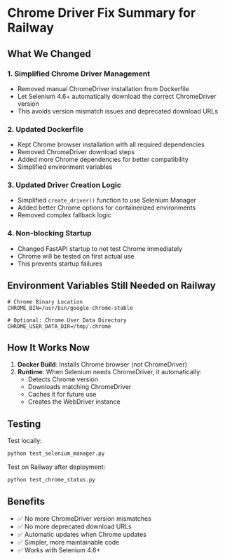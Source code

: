 # Chrome Driver Fix Summary for Railway

## What We Changed

### 1. **Simplified Chrome Driver Management**
- Removed manual ChromeDriver installation from Dockerfile
- Let Selenium 4.6+ automatically download the correct ChromeDriver version
- This avoids version mismatch issues and deprecated download URLs

### 2. **Updated Dockerfile**
- Kept Chrome browser installation with all required dependencies
- Removed ChromeDriver download steps
- Added more Chrome dependencies for better compatibility
- Simplified environment variables

### 3. **Updated Driver Creation Logic**
- Simplified `create_driver()` function to use Selenium Manager
- Added better Chrome options for containerized environments
- Removed complex fallback logic

### 4. **Non-blocking Startup**
- Changed FastAPI startup to not test Chrome immediately
- Chrome will be tested on first actual use
- This prevents startup failures

## Environment Variables Still Needed on Railway

```env
# Chrome Binary Location
CHROME_BIN=/usr/bin/google-chrome-stable

# Optional: Chrome User Data Directory
CHROME_USER_DATA_DIR=/tmp/.chrome
```

## How It Works Now

1. **Docker Build**: Installs Chrome browser (not ChromeDriver)
2. **Runtime**: When Selenium needs ChromeDriver, it automatically:
   - Detects Chrome version
   - Downloads matching ChromeDriver
   - Caches it for future use
   - Creates the WebDriver instance

## Testing

Test locally:
```bash
python test_selenium_manager.py
```

Test on Railway after deployment:
```bash
python test_chrome_status.py
```

## Benefits

- ✅ No more ChromeDriver version mismatches
- ✅ No more deprecated download URLs
- ✅ Automatic updates when Chrome updates
- ✅ Simpler, more maintainable code
- ✅ Works with Selenium 4.6+